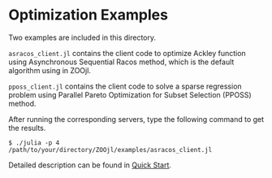# Optimization Examples

Two examples are included in this directory. 

`asracos_client.jl` contains the client code to optimize Ackley function using Asynchronous Sequential Racos method, which is the default algorithm using in ZOOjl.

`pposs_client.jl`  contains the client code to solve a sparse regression problem using Parallel Pareto Optimization for Subset Selection (PPOSS) method.

After running the corresponding servers, type the following command to get the results.

```
$ ./julia -p 4 /path/to/your/directory/ZOOjl/examples/asracos_client.jl
```

Detailed description can be found in [Quick Start](https://github.com/eyounx/ZOOjl/wiki/Quick-Start).